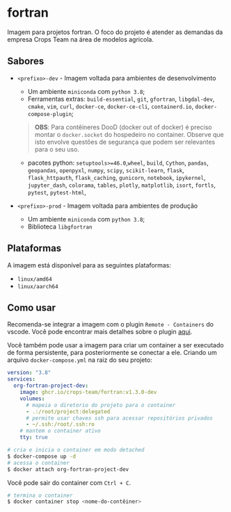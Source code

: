 # fortran
Imagem para projetos fortran. O foco do projeto é atender as demandas da empresa Crops Team na área 
de modelos agricola.

## Sabores
- `<prefixo>-dev` - Imagem voltada para ambientes de desenvolvimento
  * Um ambiente `miniconda` com `python 3.8`;
  * Ferramentas extras: `build-essential`, `git`, `gfortran`, `libgdal-dev`, `cmake`, `vim`, `curl`,
    `docker-ce`, `docker-ce-cli`, `containerd.io`, `docker-compose-plugin`;
    
  > **OBS**: Para contêineres DooD (docker out of docker) é preciso montar o `docker.socket` do
    hospedeiro no container. Observe que isto envolve questões de segurança que podem ser relevantes 
    para o seu uso.

  * pacotes python: `setuptools>=46.0`,`wheel`, `build`, `Cython`, `pandas`, `geopandas`, 
    `openpyxl`, `numpy`, `scipy`, `scikit-learn`, `flask`, `flask_httpauth`, `flask_caching`, 
    `gunicorn`, `notebook`, `ipykernel`, `jupyter_dash`, `colorama`, `tables`, `plotly`,
    `matplotlib`, `isort`, `fortls`, `pytest`, `pytest-html`,

- `<prefixo>-prod` - Imagem voltada para ambientes de produção
  * Um ambiente `miniconda` com `python 3.8`;
  * Biblioteca `libgfortran`
## Plataformas

A imagem está disponível para as seguintes plataformas:
 * `linux/amd64`
 * `linux/aarch64`

## Como usar

Recomenda-se integrar a imagem com o plugin `Remote - Containers` do vscode. Você pode encontrar 
mais detalhes sobre o plugin [aqui](https://code.visualstudio.com/docs/remote/containers).


Você também pode usar a imagem para criar um container a ser executado de forma persistente, para 
posteriormente se conectar a ele. Criando um arquivo `docker-compose.yml` na raiz do seu projeto:

```yaml
version: "3.8"
services:
  org-fortran-project-dev:
    image: ghcr.io/crops-team/fortran:v1.3.0-dev
    volumes:
      # mapeia o diretorio do projeto para o container  
      - .:/root/project:delegated
      # permite usar chaves ssh para acessar repositórios privados
      - ~/.ssh:/root/.ssh:ro 
    # mantem o container ativo    
    tty: true
```

```bash
# cria e inicia o container em modo detached
$ docker-compose up -d
# acessa o container
$ docker attach org-fortran-project-dev
```

Você pode sair do container com `Ctrl + C`.


```bash
# termina o container
$ docker container stop <nome-do-contêiner>
```
<!-- pytest-cov, pytest-mock, pytest-benchmark -->